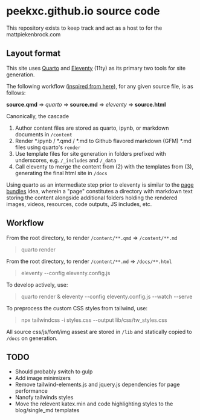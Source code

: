 # peekxc.github.io source code
This repository exists to keep track and act as a host to for the mattpiekenbrock.com

## Layout format 

This site uses [Quarto](https://quarto.org/) and [Eleventy](https://www.11ty.dev/) (11ty) as its primary two tools for site generation.

The following workflow ([inspired from here](https://quarto.org/docs/output-formats/docusaurus#workflow)), for any given source file, is as follows: 

**source.qmd** => *quarto* =>  **source.md**  => *eleventy* =>  **source.html**

Canonically, the cascade 
1. Author content files are stored as quarto, ipynb, or markdown documents in `/content`
2. Render *.ipynb / *.qmd / *.md to Github flavored markdown (GFM) *.md files using quarto's `render` 
3. Use template files for site generation in folders prefixed with underscores, e.g. `/_includes` and `/_data`
4. Call eleventy to merge the content from (2) with the templates from (3), generating the final html site in `/docs`

Using quarto as an intermediate step prior to eleventy is similar to the [page bundles](https://gohugo.io/content-management/page-bundles/) idea, wherein a "page" constitutes a directory with markdown text storing the content alongside additional folders holding the rendered images, videos, resources, code outputs, JS includes, etc.

## Workflow 

From the root directory, to render `/content/**.qmd` => `/content/**.md`

> quarto render 

From the root directory, to render `/content/**.md` => `/docs/**.html`

> eleventy --config eleventy.config.js 

To develop actively, use:

> quarto render & eleventy --config eleventy.config.js --watch --serve

To preprocess the custom CSS styles from tailwind, use: 

> npx tailwindcss -i styles.css --output lib/css/tw_styles.css

All source css/js/font/img assest are stored in `/lib` and statically copied to `/docs` on generation. 

## TODO

- Should probably switch to gulp
- Add image minimizers 
- Remove tailwind-elements.js and jquery.js dependencies for page performance
- Nanofy tailwinds styles
- Move the relevent katex.min and code highlighting styles to the blog/single_md templates
